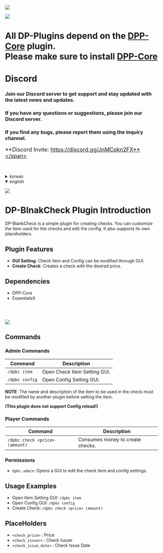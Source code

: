 ![](https://dpnw.site/assets/img/logo_white.png)

![](https://dpnw.site/assets/img/desc_card/dppcore.jpg)

# All DP-Plugins depend on the [DPP-Core](https://dpnw.site/plugin.html?plugin=DPP-Core) plugin. <br>Please make sure to install [DPP-Core](https://dpnw.site/plugin.html?plugin=DPP-Core)

# Discord
### Join our Discord server to get support and stay updated with the latest news and updates.

### If you have any questions or suggestions, please join our Discord server.

### If you find any bugs, please report them using the inquiry channel.

<span style="font-size: 18px;">**Discord Invite: https://discord.gg/JnMCqkn2FX**</span>

<br>
<br>

<details>
	<summary>korean</summary>

![](https://dpnw.site/assets/img/desc_card/desc.jpg)

# DP-SimplePrefix 플러그인 소개
DP-BlankCheck는 수표를 생성하는 간단한 플러그인입니다. 수표에 사용될 아이템과 Config를 수정할 수 있습니다. 자체 플레이스 홀더를 지원합니다.

## 플러그인 특징
- **GUI 설정**: 수표 아이템과 Config를 GUI로 설정할 수 있습니다.
- **수표 생성**: 원하는 가격의 수표를 생성할 수 있습니다.

## 의존성
- DPP-Core
- EssentialsX

<br>
<br>

![](https://dpnw.site/assets/img/desc_card/cmd-perm.jpg)

## 명령어
### 관리자 명령어
| 명령어 | 설명                     |
|--------|------------------------|
| `/dpbc item` | 수표 아이템을 설정하는 GUI를 엽니다. |
| `/dpbc config` | Config를 수정하는 GUI를 엽니다. |

**주의사항** : 수표에 사용될 아이템의 이름과 설명은 다른 플러그인의 기능으로 수정한 후에 아이템을 설정해야합니다. 

**(이 플러그인은 Config reload를 지원하지 않습니다!)**

### 유저 명령어
| 명령어 | 설명                 |
|--------|--------------------|
| `/dpbc check <price> (amount)` | 돈을 소비하여 수표를 생성합니다. |

### 권한
- `dpbc.admin`: 수표 아이템과 Config 설정을 수정하는 GUI를 엽니다.

## 사용법 예시
- 아이템 설정 GUI: `/dpbc item`
- Config GUI: `/dpbc config`
- 수표 생성: `/dpbc check <price> (amount)`

## 플레이스홀더
- `<check_price>` : 가격
- `<check_issuer>` : 수표 생성자
- `<check_issue_date>` : 수표 생성 일자

</details>

<details open>
	<summary>english</summary>

![](https://dpnw.site/assets/img/desc_card/desc.jpg)

# DP-BlnakCheck Plugin Introduction

DP-BlankCheck is a simple plugin for creating checks. You can customize the item used for the checks and edit the config. It also supports its own placeholders.

## Plugin Features
- **GUI Setting**: Check Item and Config can be modified through GUI.
- **Create Check**: Creates a check with the desired price.
## Dependencies
- DPP-Core
- EssentialsX

<br>
<br>

![](https://dpnw.site/assets/img/desc_card/cmd-perm.jpg)

## Commands
### Admin Commands
| Command | Description                 |
|---------|-----------------------------|
| `/dpbc item` | Open Check Item Setting GUI. |
| `/dpbc config` | Open Config Setting GUI.    |

**NOTE**: The name and description of the item to be used in the check must be modified by another plugin before setting the item.

**(This plugin does not support Config reload!)**

### Player Commands
| Command | Description                                                            |
|---------|------------------------------------------------------------------------|
| `/dpbc check <price> (amount)` | Consumes money to create checks. |

### Permissions
- `dpbc.admin`: Opens a GUI to edit the check item and config settings.
 
## Usage Examples
- Open Item Setting GUI: `/dpbc item`
- Open Config GUI: `/dpbc config`
- Create Check: `/dpbc check <price> (amount)`


## PlaceHolders
- `<check_price>` : Price
- `<check_issuer>` : Check Issuer
- `<check_issue_date>` : Check Issue Date
</details>

<br>
<br>
